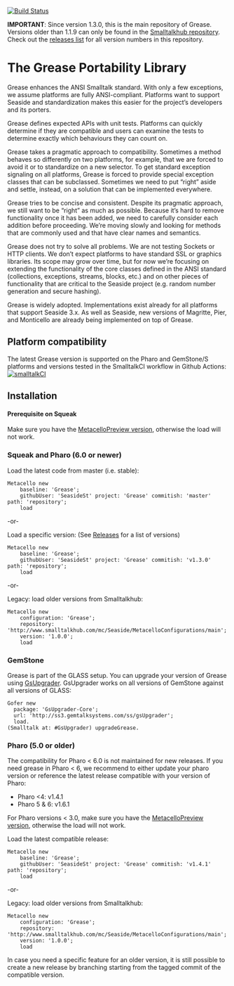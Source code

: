 [![Build Status](https://github.com/GsDevKit/Grease/actions/workflows/ci.yml/badge.svg?branch=master)](https://github.com/GsDevKit/Grease/actions/workflows/ci.yml)

**IMPORTANT**: Since version 1.3.0, this is the main repository of Grease. Versions older than 1.1.9 can only be found in the [Smalltalkhub repository](http://www.smalltalkhub.com/#!/~Seaside/Grease11). Check out the [releases list](https://github.com/SeasideSt/Grease/releases) for all version numbers in this repository.

The Grease Portability Library
======
Grease enhances the ANSI Smalltalk standard. With only a few exceptions, we assume platforms are fully ANSI-compliant. Platforms want to support Seaside and standardization makes this easier for the project’s developers and its porters.

Grease defines expected APIs with unit tests. Platforms can quickly determine if they are compatible and users can examine the tests to determine exactly which behaviours they can count on.

Grease takes a pragmatic approach to compatibility. Sometimes a method behaves so differently on two platforms, for example, that we are forced to avoid it or to standardize on a new selector. To get standard exception signaling on all platforms, Grease is forced to provide special exception classes that can be subclassed. Sometimes we need to put “right” aside and settle, instead, on a solution that can be implemented everywhere.

Grease tries to be concise and consistent. Despite its pragmatic approach, we still want to be “right” as much as possible. Because it’s hard to remove functionality once it has been added, we need to carefully consider each addition before proceeding. We’re moving slowly and looking for methods that are commonly used and that have clear names and semantics.

Grease does not try to solve all problems. We are not testing Sockets or HTTP clients. We don’t expect platforms to have standard SSL or graphics libraries. Its scope may grow over time, but for now we’re focusing on extending the functionality of the core classes defined in the ANSI standard (collections, exceptions, streams, blocks, etc.) and on other pieces of functionality that are critical to the Seaside project (e.g. random number generation and secure hashing).

Grease is widely adopted. Implementations exist already for all platforms that support Seaside 3.x. As well as Seaside, new versions of Magritte, Pier, and Monticello are already being implemented on top of Grease.

## Platform compatibility

The latest Grease version is supported on the Pharo and GemStone/S  platforms and versions tested in the SmalltalkCI workflow in Github Actions: [![smalltalkCI](https://github.com/SeasideSt/Grease/actions/workflows/ci.yml/badge.svg?branch=master)](https://github.com/SeasideSt/Grease/actions/workflows/ci.yml)

## Installation

#### Prerequisite on Squeak

Make sure you have the [MetacelloPreview version](https://github.com/Metacello/metacello), otherwise the load will not work.

### Squeak and Pharo (6.0 or newer)

Load the latest code from master (i.e. stable):

```Smalltalk
Metacello new
    baseline: 'Grease';
    githubUser: 'SeasideSt' project: 'Grease' commitish: 'master' path: 'repository';
    load
```
-or-

Load a specific version:
(See [Releases](https://github.com/SeasideSt/Grease/releases) for a list of versions)

```Smalltalk
Metacello new
    baseline: 'Grease';
    githubUser: 'SeasideSt' project: 'Grease' commitish: 'v1.3.0' path: 'repository';
    load
```
-or-

Legacy: load older versions from Smalltalkhub:
```Smalltalk
Metacello new
    configuration: 'Grease';
    repository: 'http://www.smalltalkhub.com/mc/Seaside/MetacelloConfigurations/main';
    version: '1.0.0';
    load
```

### GemStone

Grease is part of the GLASS setup. You can upgrade your version of Grease using [GsUpgrader](https://github.com/GsDevKit/gsUpgrader).
GsUpgrader works on all versions of GemStone against all versions of GLASS:

```Smalltalk
Gofer new
  package: 'GsUpgrader-Core';
  url: 'http://ss3.gemtalksystems.com/ss/gsUpgrader';
  load.
(Smalltalk at: #GsUpgrader) upgradeGrease.
```

### Pharo (5.0 or older)

The compatibility for Pharo < 6.0 is not maintained for new releases. If you need grease in Pharo < 6, we recommend to either update your pharo version or reference the latest release compatible with your version of Pharo:
- Pharo <4: v1.4.1
- Pharo 5 & 6: v1.6.1

For Pharo versions < 3.0, make sure you have the [MetacelloPreview version](https://github.com/dalehenrich/metacello-work), otherwise the load will not work.

Load the latest compatible release:

```Smalltalk
Metacello new
    baseline: 'Grease';
    githubUser: 'SeasideSt' project: 'Grease' commitish: 'v1.4.1' path: 'repository';
    load
```

-or-

Legacy: load older versions from Smalltalkhub:
```Smalltalk
Metacello new
    configuration: 'Grease';
    repository: 'http://www.smalltalkhub.com/mc/Seaside/MetacelloConfigurations/main';
    version: '1.0.0';
    load
```

In case you need a specific feature for an older version, it is still possible to create a new release by branching starting from the tagged commit of the compatible version.
